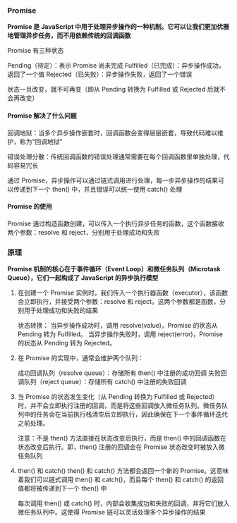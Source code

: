 ### Promise

**Promise 是 JavaScript 中用于处理异步操作的一种机制。它可以让我们更加优雅地管理异步任务，而不用依赖传统的回调函数**

Promise 有三种状态

Pending（待定）：表示 Promise 尚未完成
Fulfilled（已完成）：异步操作成功，返回了一个值
Rejected（已失败）：异步操作失败，返回了一个错误

状态一旦改变，就不可再变（即从 Pending 转换为 Fulfilled 或 Rejected 后就不会再改变）

#### Promise 解决了什么问题

回调地狱：当多个异步操作嵌套时，回调函数会变得层层嵌套，导致代码难以维护，称为“回调地狱”

错误处理分散：传统回调函数的错误处理通常需要在每个回调函数里单独处理，代码容易冗长

通过 Promise，异步操作可以通过链式调用进行处理，每一步异步操作的结果可以传递到下一个 then() 中，并且错误可以统一使用 catch() 处理

#### Promise 的使用

Promise 通过构造函数创建，可以传入一个执行异步任务的函数，这个函数接收两个参数：resolve 和 reject，分别用于处理成功和失败

### 原理

**Promise 机制的核心在于事件循环（Event Loop）和微任务队列（Microtask Queue），它们一起构成了 JavaScript 的异步执行模型**

1. 在创建一个 Promise 实例时，我们传入一个执行器函数（executor），该函数会立即执行，并接受两个参数：resolve 和 reject。这两个参数都是函数，分别用于处理成功和失败的结果

   状态转换：
   当异步操作成功时，调用 resolve(value)，Promise 的状态从 Pending 转为 Fulfilled。
   当异步操作失败时，调用 reject(error)，Promise 的状态从 Pending 转为 Rejected。

2. 在 Promise 的实现中，通常会维护两个队列：

   成功回调队列（resolve queue）：存储所有 then() 中注册的成功回调
   失败回调队列（reject queue）：存储所有 catch() 中注册的失败回调

3. 当 Promise 的状态发生变化（从 Pending 转换为 Fulfilled 或 Rejected）时，并不会立即执行注册的回调，而是将这些回调放入微任务队列。微任务队列中的任务会在当前执行栈清空后立即执行，因此确保在下一个事件循环迭代之前处理。

   注意：不是 then() 方法直接在状态改变后执行，而是 then() 中的回调函数在状态改变后执行。即，then() 注册的回调会在 Promise 状态改变时被放入微任务队列

4. then() 和 catch()
   then() 和 catch() 方法都会返回一个新的 Promise。这意味着我们可以链式调用 then() 和 catch()，而且每个 then() 和 catch() 的返回值都将被传递到下一个 then() 中

   每次调用 then() 或 catch() 时，内部会收集成功和失败的回调，并将它们放入微任务队列中。这使得 Promise 链可以灵活处理多个异步操作的结果
